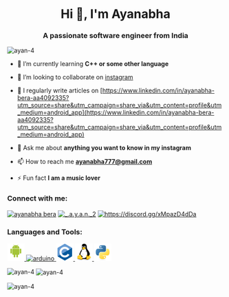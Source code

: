 <h1 align="center">Hi 👋, I'm Ayanabha</h1>
<h3 align="center">A passionate software engineer from India</h3>

<p align="left"> <img src="https://komarev.com/ghpvc/?username=ayan-4&label=Profile%20views&color=0e75b6&style=flat" alt="ayan-4" /> </p>

- 🌱 I’m currently learning **C++ or some other language**

- 👯 I’m looking to collaborate on [instagram](https://www.instagram.com/_.a.y.a.n._2?igsh=dGEzaDFueWxxNm9j)

- 📝 I regularly write articles on [https://www.linkedin.com/in/ayanabha-bera-aa4092335?utm_source=share&utm_campaign=share_via&utm_content=profile&utm_medium=android_app](https://www.linkedin.com/in/ayanabha-bera-aa4092335?utm_source=share&utm_campaign=share_via&utm_content=profile&utm_medium=android_app)

- 💬 Ask me about **anything you want to know in my instagram**

- 📫 How to reach me **ayanabha777@gmail.com**

- ⚡ Fun fact **I am a music lover**

<h3 align="left">Connect with me:</h3>
<p align="left">
<a href="https://linkedin.com/in/ayanabha bera" target="blank"><img align="center" src="https://raw.githubusercontent.com/rahuldkjain/github-profile-readme-generator/master/src/images/icons/Social/linked-in-alt.svg" alt="ayanabha bera" height="30" width="40" /></a>
<a href="https://instagram.com/_.a.y.a.n._2" target="blank"><img align="center" src="https://raw.githubusercontent.com/rahuldkjain/github-profile-readme-generator/master/src/images/icons/Social/instagram.svg" alt="_.a.y.a.n._2" height="30" width="40" /></a>
<a href="https://discord.gg/https://discord.gg/xMpazD4dDa" target="blank"><img align="center" src="https://raw.githubusercontent.com/rahuldkjain/github-profile-readme-generator/master/src/images/icons/Social/discord.svg" alt="https://discord.gg/xMpazD4dDa" height="30" width="40" /></a>
</p>

<h3 align="left">Languages and Tools:</h3>
<p align="left"> <a href="https://developer.android.com" target="_blank" rel="noreferrer"> <img src="https://raw.githubusercontent.com/devicons/devicon/master/icons/android/android-original-wordmark.svg" alt="android" width="40" height="40"/> </a> <a href="https://www.arduino.cc/" target="_blank" rel="noreferrer"> <img src="https://cdn.worldvectorlogo.com/logos/arduino-1.svg" alt="arduino" width="40" height="40"/> </a> <a href="https://www.cprogramming.com/" target="_blank" rel="noreferrer"> <img src="https://raw.githubusercontent.com/devicons/devicon/master/icons/c/c-original.svg" alt="c" width="40" height="40"/> </a> <a href="https://www.linux.org/" target="_blank" rel="noreferrer"> <img src="https://raw.githubusercontent.com/devicons/devicon/master/icons/linux/linux-original.svg" alt="linux" width="40" height="40"/> </a> <a href="https://www.python.org" target="_blank" rel="noreferrer"> <img src="https://raw.githubusercontent.com/devicons/devicon/master/icons/python/python-original.svg" alt="python" width="40" height="40"/> </a> </p>

<p><img align="left" src="https://github-readme-stats.vercel.app/api/top-langs?username=ayan-4&show_icons=true&locale=en&layout=compact" alt="ayan-4" /></p>

<p>&nbsp;<img align="center" src="https://github-readme-stats.vercel.app/api?username=ayan-4&show_icons=true&locale=en" alt="ayan-4" /></p>

<p><img align="center" src="https://github-readme-streak-stats.herokuapp.com/?user=ayan-4&" alt="ayan-4" /></p>
